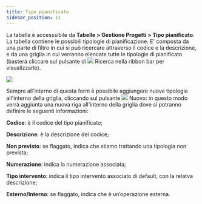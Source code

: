 ```yaml
---
title: Tipo pianificato
sidebar_position: 11
---
```


La tabella è accesssibile da **Tabelle > Gestione Progetti > Tipo pianificato**.
La tabella contiene le possibili tipologie di pianificazione. E' composta da una parte di filtro in cui si può ricercare attraverso il codice e la descrizione, e da una griglia in cui verranno elencate tutte le tipologie di pianificato (basterà cliccare sul pulsante di ![](/img/neutral/common/search.png) Ricerca nella ribbon bar per visualizzarle).

![](/img/it-it/configurations/tables/projects/planned-type.png)

Sempre all'interno di questa form è possibile aggiungere nuove tipologie all'interno della griglia, cliccando sul pulsante ![](/img/neutral/common/new.png) Nuovo: in questo modo verrà aggiunta una nuova riga all'interno della griglia dove si potranno definire le seguenti informazioni:

**Codice**: è il codice del tipo pianificato;

**Descrizione**: è la descrizione del codice;

**Non previsto**: se flaggato, indica che stiamo trattando una tipologia non prevista;

**Numerazione**: indica la numerazione associata;

**Tipo intervento**: indica il tipo intervento associato di default, con la relatva descrizione;

**Esterno/Interno**: se flaggato, indica che è un’operazione esterna.
